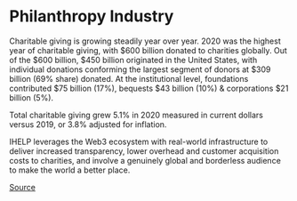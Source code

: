 # Philanthropy Industry

Charitable giving is growing steadily year over year. 2020 was the highest year of charitable giving, with $600 billion donated to charities globally. Out of the $600 billion, $450 billion originated in the United States, with individual donations conforming the largest segment of donors at $309 billion (69% share) donated. At the institutional level, foundations contributed $75 billion (17%), bequests $43 billion (10%) & corporations $21 billion (5%).&#x20;

Total charitable giving grew 5.1% in 2020 measured in current dollars versus 2019, or 3.8% adjusted for inflation.

IHELP leverages the Web3 ecosystem with real-world infrastructure to deliver increased transparency, lower overhead and customer acquisition costs to charities, and involve a genuinely global and borderless audience to make the world a better place.



[Source](https://philanthropynetwork.org/news/giving-usa-2021-year-unprecedented-events-and-challenges-charitable-giving-reached-record-47144)

##

&#x20;



